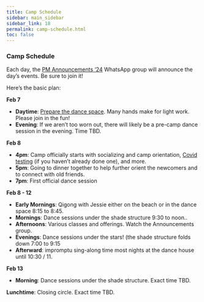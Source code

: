 ```yaml
---
title: Camp Schedule
sidebar: main_sidebar
sidebar_link: 18
permalink: camp-schedule.html
toc: false
---
```


### Camp Schedule

Each day, the [PM Announcements ‘24](https://docs.google.com/document/d/1ltG84tyK7cOuHhjEgnvjXCynJxFBalSvkEmwpFQDfE0/edit#bookmark=id.f2ov9en9bxqc) WhatsApp group will announce the day’s events. Be sure to join it!

Here’s the basic plan:

**Feb 7**

- **Daytime**: [Prepare the dance space](https://docs.google.com/document/d/1ltG84tyK7cOuHhjEgnvjXCynJxFBalSvkEmwpFQDfE0/edit#heading=h.r5vvy4qg1l1g). Many hands make for light work. Please join in the fun!
- **Evening**: If we aren’t too worn out, there will likely be a pre-camp dance session in the evening. Time TBD.

**Feb 8**

- **4pm**: Camp officially starts with socializing and camp orientation, [Covid testing](https://docs.google.com/document/d/1ltG84tyK7cOuHhjEgnvjXCynJxFBalSvkEmwpFQDfE0/edit#heading=h.u0aysmgs7g7i) (if you haven’t already done one), and more.
- **5pm**: Going to dinner together to help further orient the newcomers and to connect with old friends.
- **7pm**: First official dance session

**Feb 8 - 12**

- **Early Mornings**: Qigong with Jessie either on the beach or in the dance space 8:15 to 8:45.
- **Mornings**: Dance sessions under the shade structure 9:30 to noon..
- **Afternoons**: Various classes and offerings. Watch the Announcements group.
- **Evenings**: Dance sessions under the stars! (the shade structure folds down 7:00 to 9:15
- **Afterward**: impromptu sing-along time most nights at the dance house until 10:30 / 11. 

**Feb 13**

- **Morning**: Dance sessions under the shade structure. Exact time TBD.

**Lunchtime**: Closing circle. Exact time TBD.